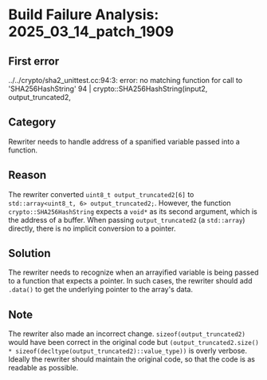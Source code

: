 # Build Failure Analysis: 2025_03_14_patch_1909

## First error

../../crypto/sha2_unittest.cc:94:3: error: no matching function for call to 'SHA256HashString'
   94 |   crypto::SHA256HashString(input2, output_truncated2,

## Category
Rewriter needs to handle address of a spanified variable passed into a function.

## Reason
The rewriter converted `uint8_t output_truncated2[6]` to `std::array<uint8_t, 6> output_truncated2;`. However, the function `crypto::SHA256HashString` expects a `void*` as its second argument, which is the address of a buffer. When passing `output_truncated2` (a `std::array`) directly, there is no implicit conversion to a pointer.

## Solution
The rewriter needs to recognize when an arrayified variable is being passed to a function that expects a pointer. In such cases, the rewriter should add `.data()` to get the underlying pointer to the array's data.

## Note
The rewriter also made an incorrect change. `sizeof(output_truncated2)` would have been correct in the original code but `(output_truncated2.size() * sizeof(decltype(output_truncated2)::value_type))` is overly verbose. Ideally the rewriter should maintain the original code, so that the code is as readable as possible.
```